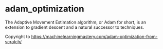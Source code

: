 # adam_optimization
The Adaptive Movement Estimation algorithm, or Adam for short, is an extension to gradient descent and a natural successor to techniques.

Copyright to https://machinelearningmastery.com/adam-optimization-from-scratch/